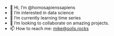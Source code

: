 - 👋 Hi, I’m @homosapienssapiens
- 👀 I’m interested in data science
- 🌱 I’m currently learning time series
- 💞️ I’m looking to collaborate on amazing projects.
- 📫 How to reach me: mike@solis.rocks

<!---
homosapienssapiens/homosapienssapiens is a ✨ special ✨ repository because its `README.md` (this file) appears on your GitHub profile.
You can click the Preview link to take a look at your changes.
--->
